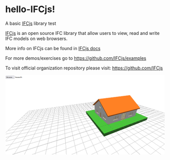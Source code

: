 # hello-IFCjs!

A basic [IFCjs](https://github.com/IFCjs) library test

[IFCjs](https://github.com/IFCjs) is an open source IFC library that allow users to view, read and write IFC models on web browsers.

More info on IFCjs can be found in [IFCjs docs](https://ifcjs.github.io/info/)

For more demos/exercises go to https://github.com/IFCjs/examples

To visit official organization repository please visit: https://github.com/IFCjs

![houseifc](./ifcjs.png)
